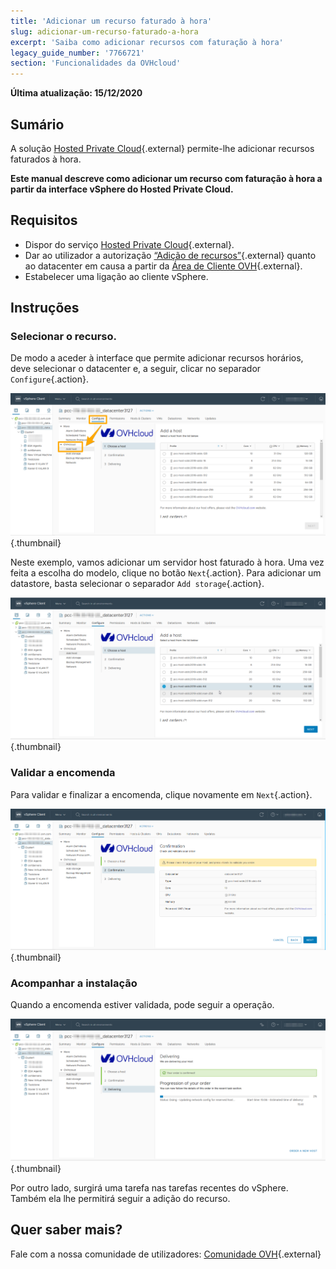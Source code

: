```yaml
---
title: 'Adicionar um recurso faturado à hora'
slug: adicionar-um-recurso-faturado-a-hora
excerpt: 'Saiba como adicionar recursos com faturação à hora'
legacy_guide_number: '7766721'
section: 'Funcionalidades da OVHcloud'
---
```


**Última atualização: 15/12/2020**

## Sumário

A solução [Hosted Private Cloud](https://www.ovhcloud.com/pt/enterprise/products/hosted-private-cloud/){.external} permite-lhe adicionar recursos faturados à hora.

**Este manual descreve como adicionar um recurso com faturação à hora a partir da interface vSphere do Hosted Private Cloud.**

## Requisitos

* Dispor do serviço [Hosted Private Cloud](https://www.ovhcloud.com/pt/enterprise/products/hosted-private-cloud/){.external}.
* Dar ao utilizador a autorização [“Adição de recursos”](../alterar-os-direitos-de-um-utilizador/){.external} quanto ao datacenter em causa a partir da [Área de Cliente OVH](https://www.ovh.com/auth/?action=gotomanager){.external}.
* Estabelecer uma ligação ao cliente vSphere.

## Instruções

### Selecionar o recurso.

De modo a aceder à interface que permite adicionar recursos horários, deve selecionar o datacenter e, a seguir, clicar no separador `Configure`{.action}.

![Adicionar host](images/addhost_01.png){.thumbnail}

Neste exemplo, vamos adicionar um servidor host faturado à hora. Uma vez feita a escolha do modelo, clique no botão `Next`{.action}. Para adicionar um datastore, basta selecionar o separador `Add storage`{.action}.

![Adicionar host](images/addhost_03.png){.thumbnail}


### Validar a encomenda

Para validar e finalizar a encomenda, clique novamente em `Next`{.action}.

![Validar encomenda](images/addhost_04.png){.thumbnail}

### Acompanhar a instalação

Quando a encomenda estiver validada, pode seguir a operação.

![instalação](images/addhost_06.png){.thumbnail}

Por outro lado, surgirá uma tarefa nas tarefas recentes do vSphere. Também ela lhe permitirá seguir a adição do recurso.


## Quer saber mais?

Fale com a nossa comunidade de utilizadores: [Comunidade OVH](https://community.ovh.com/en/){.external}
